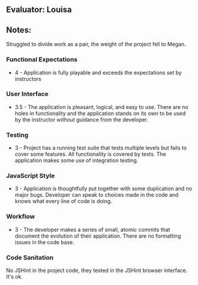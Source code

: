 ## Evaluator: Louisa

## Notes:
Struggled to divide work as a pair, the weight of the project fell to Megan.

### Functional Expectations

* 4 - Application is fully playable and exceeds the expectations set by instructors

### User Interface

* 3.5 - The application is pleasant, logical, and easy to use. There are no holes in functionality and the application stands on its own to be used by the instructor _without_ guidance from the developer.

### Testing

* 3 - Project has a running test suite that tests multiple levels but fails to cover some features. All functionality is covered by tests. The application makes some use of integration testing.

### JavaScript Style

* 3 - Application is thoughtfully put together with some duplication and no major bugs. Developer can speak to choices made in the code and knows what every line of code is doing.

### Workflow

* 3 - The developer makes a series of small, atomic commits that document the evolution of their application. There are no formatting issues in the code base.

### Code Sanitation
No JSHint in the project code, they tested in the JSHint browser interface. It's ok.
